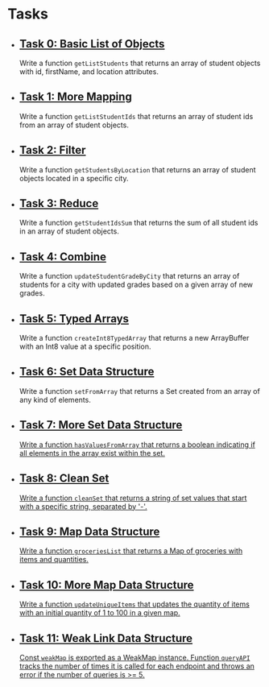   <h1>Tasks</h1>
    <ul>
        <li>
            <h2><a href="https://github.com/NyasimiPhilip/alx-backend-javascript/blob/master/0x03-ES6_data_manipulation/0-get_list_students.js" target="_blank">Task 0: Basic List of Objects</a></h2>
            <p>Write a function <code>getListStudents</code> that returns an array of student objects with id, firstName, and location attributes.</p>
        </li>
    </ul>
    <ul>
        <li>
            <h2><a href="https://github.com/NyasimiPhilip/alx-backend-javascript/blob/master/0x03-ES6_data_manipulation/1-get_list_student_ids.js" target="_blank">Task 1: More Mapping</a></h2>
            <p>Write a function <code>getListStudentIds</code> that returns an array of student ids from an array of student objects.</p>
        </li>
    </ul>
    <ul>
        <li>
            <h2><a href="https://github.com/NyasimiPhilip/alx-backend-javascript/blob/master/0x03-ES6_data_manipulation/2-get_students_by_loc.js" target="_blank">Task 2: Filter</a></h2>
            <p>Write a function <code>getStudentsByLocation</code> that returns an array of student objects located in a specific city.</p>
        </li>
    </ul>
    <ul>
        <li>
            <h2><a href="https://github.com/NyasimiPhilip/alx-backend-javascript/blob/master/0x03-ES6_data_manipulation/3-get_ids_sum.js" target="_blank">Task 3: Reduce</a></h2>
            <p>Write a function <code>getStudentIdsSum</code> that returns the sum of all student ids in an array of student objects.</p>
        </li>
    </ul>
    <ul>
        <li>
            <h2><a href="https://github.com/NyasimiPhilip/alx-backend-javascript/blob/master/0x03-ES6_data_manipulation/4-update_grade_by_city.js" target="_blank">Task 4: Combine</a></h2>
            <p>Write a function <code>updateStudentGradeByCity</code> that returns an array of students for a city with updated grades based on a given array of new grades.</p>
        </li>
    </ul>
    <ul>
        <li>
            <h2><a href="https://github.com/NyasimiPhilip/alx-backend-javascript/blob/master/0x03-ES6_data_manipulation/5-typed_arrays.js" target="_blank">Task 5: Typed Arrays</a></h2>
            <p>Write a function <code>createInt8TypedArray</code> that returns a new ArrayBuffer with an Int8 value at a specific position.</p>
        </li>
    </ul>
    <ul>
        <li>
            <h2><a href="https://github.com/NyasimiPhilip/alx-backend-javascript/blob/master/0x03-ES6_data_manipulation/6-set.js" target="_blank">Task 6: Set Data Structure</a></h2>
            <p>Write a function <code>setFromArray</code> that returns a Set created from an array of any kind of elements.</p>
        </li>
    </ul>
    <ul>
        <li>
            <h2><a href="https://github.com/NyasimiPhilip/alx-backend-javascript/blob/master/0x03-ES6_data_manipulation/7-has_array_values.js" target="_blank">Task 7: More Set Data Structure</h2>
            <p>Write a function <code>hasValuesFromArray</code> that returns a boolean indicating if all elements in the array exist within the set.</p>
        </li>
    </ul>
    <ul>
        <li>
            <h2><a href="https://github.com/NyasimiPhilip/alx-backend-javascript/blob/master/0x03-ES6_data_manipulation/8-clean_set.js" target="_blank">Task 8: Clean Set</h2>
            <p>Write a function <code>cleanSet</code> that returns a string of set values that start with a specific string, separated by '-'. </p>
        </li>
    </ul>
    <ul>
        <li>
            <h2><a href="https://github.com/NyasimiPhilip/alx-backend-javascript/blob/master/0x03-ES6_data_manipulation/9-groceries_list.js" target="_blank">Task 9: Map Data Structure</h2>
            <p>Write a function <code>groceriesList</code> that returns a Map of groceries with items and quantities.</p>
        </li>
    </ul>
    <ul>
        <li>
            <h2><a href="https://github.com/NyasimiPhilip/alx-backend-javascript/blob/master/0x03-ES6_data_manipulation/10-update_uniq_items.js" target="_blank">Task 10: More Map Data Structure</h2>
            <p>Write a function <code>updateUniqueItems</code> that updates the quantity of items with an initial quantity of 1 to 100 in a given map.</p>
        </li>
    </ul>
    <ul>
        <li>
            <h2><a href="https://github.com/NyasimiPhilip/alx-backend-javascript/blob/master/0x03-ES6_data_manipulation/100-weak.js" target="_blank">Task 11: Weak Link Data Structure</h2>
            <p>Const <code>weakMap</code> is exported as a WeakMap instance. Function <code>queryAPI</code> tracks the number of times it is called for each endpoint and throws an error if the number of queries is >= 5.</p>
        </li>
    </ul>
